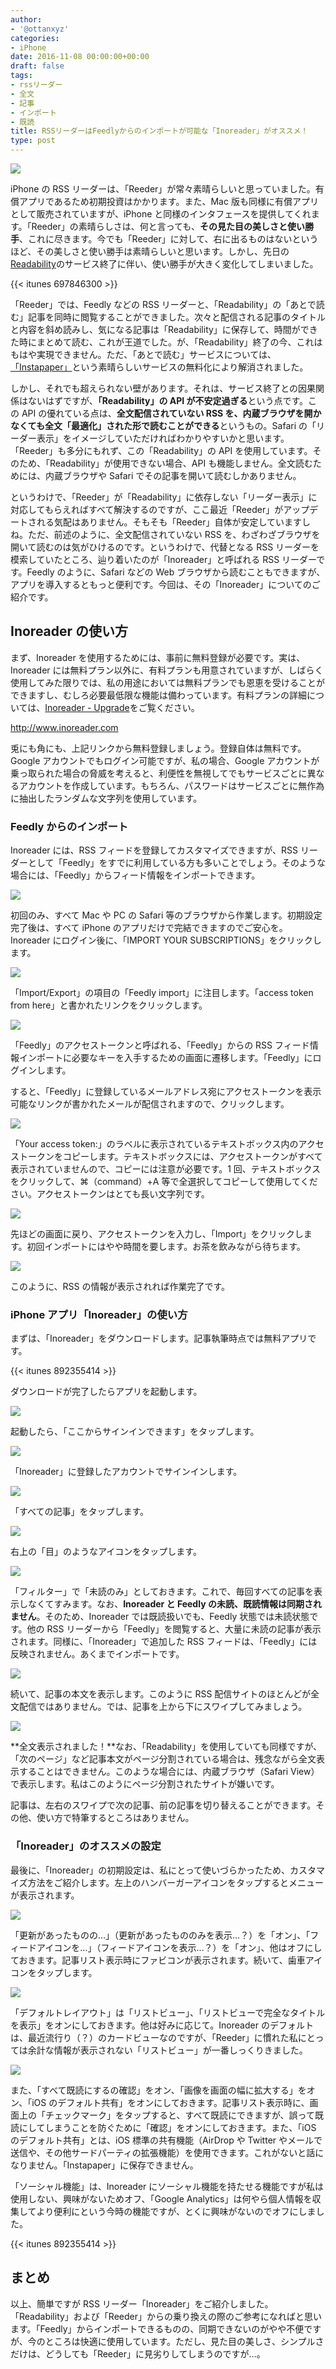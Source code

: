 ```yaml
---
author:
- '@ottanxyz'
categories:
- iPhone
date: 2016-11-08 00:00:00+00:00
draft: false
tags:
- rssリーダー
- 全文
- 記事
- インポート
- 既読
title: RSSリーダーはFeedlyからのインポートが可能な「Inoreader」がオススメ！
type: post
---
```


![](161108-5821c6ace8beb.jpg)

iPhone の RSS リーダーは、「Reeder」が常々素晴らしいと思っていました。有償アプリであるため初期投資はかかります。また、Mac 版も同様に有償アプリとして販売されていますが、iPhone と同様のインタフェースを提供してくれます。「Reeder」の素晴らしさは、何と言っても、**その見た目の美しさと使い勝手**、これに尽きます。今でも「Reeder」に対して、右に出るものはないというほど、その美しさと使い勝手は素晴らしいと思います。しかし、先日の[Readability](https://www.readability.com/)のサービス終了に伴い、使い勝手が大きく変化してしまいました。

{{< itunes 697846300 >}}

「Reeder」では、Feedly などの RSS リーダーと、「Readability」の「あとで読む」記事を同時に閲覧することができました。次々と配信される記事のタイトルと内容を斜め読みし、気になる記事は「Readability」に保存して、時間ができた時にまとめて読む、これが王道でした。が、「Readability」終了の今、これはもはや実現できません。ただ、「あとで読む」サービスについては、[「Instapaper」](/posts/2016/11/pocket-to-instapaper-5181/)という素晴らしいサービスの無料化により解消されました。

しかし、それでも超えられない壁があります。それは、サービス終了との因果関係はないはずですが、**「Readability」の API が不安定過ぎる**という点です。この API の優れている点は、**全文配信されていない RSS を、内蔵ブラウザを開かなくても全文「最適化」された形で読むことができる**というもの。Safari の「リーダー表示」をイメージしていただければわかりやすいかと思います。「Reeder」も多分にもれず、この「Readability」の API を使用しています。そのため、「Readability」が使用できない場合、API も機能しません。全文読むためには、内蔵ブラウザや Safari でその記事を開いて読むしかありません。

というわけで、「Reeder」が「Readability」に依存しない「リーダー表示」に対応してもらえればすべて解決するのですが、ここ最近「Reeder」がアップデートされる気配はありません。そもそも「Reeder」自体が安定していますしね。ただ、前述のように、全文配信されていない RSS を、わざわざブラウザを開いて読むのは気がひけるのです。というわけで、代替となる RSS リーダーを模索していたところ、辿り着いたのが「Inoreader」と呼ばれる RSS リーダーです。Feedly のように、Safari などの Web ブラウザから読むこともできますが、アプリを導入するともっと便利です。今回は、その「Inoreader」についてのご紹介です。

## Inoreader の使い方

まず、Inoreader を使用するためには、事前に無料登録が必要です。実は、Inoreader には無料プラン以外に、有料プランも用意されていますが、しばらく使用してみた限りでは、私の用途においては無料プランでも恩恵を受けることができますし、むしろ必要最低限な機能は備わっています。有料プランの詳細については、[Inoreader - Upgrade](http://www.inoreader.com/upgrade/feature/upgrade_badge)をご覧ください。

<http://www.inoreader.com>

兎にも角にも、上記リンクから無料登録しましょう。登録自体は無料です。Google アカウントでもログイン可能ですが、私の場合、Google アカウントが乗っ取られた場合の脅威を考えると、利便性を無視してでもサービスごとに異なるアカウントを作成しています。もちろん、パスワードはサービスごとに無作為に抽出したランダムな文字列を使用しています。

### Feedly からのインポート

Inoreader には、RSS フィードを登録してカスタマイズできますが、RSS リーダーとして「Feedly」をすでに利用している方も多いことでしょう。そのような場合には、「Feedly」からフィード情報をインポートできます。

![](161108-5821c6b3ca7df.png)

初回のみ、すべて Mac や PC の Safari 等のブラウザから作業します。初期設定完了後は、すべて iPhone のアプリだけで完結できますのでご安心を。Inoreader にログイン後に、「IMPORT YOUR SUBSCRIPTIONS」をクリックします。

![](161108-5821c6ccb9f86.png)

「Import/Export」の項目の「Feedly import」に注目します。「access token from here」と書かれたリンクをクリックします。

![](161108-5821c6ba5af0c.png)

「Feedly」のアクセストークンと呼ばれる、「Feedly」からの RSS フィード情報インポートに必要なキーを入手するための画面に遷移します。「Feedly」にログインします。

すると、「Feedly」に登録しているメールアドレス宛にアクセストークンを表示可能なリンクが書かれたメールが配信されますので、クリックします。

![](161108-5821c6c664803.png)

「Your access token:」のラベルに表示されているテキストボックス内のアクセストークンをコピーします。テキストボックスには、アクセストークンがすべて表示されていませんので、コピーには注意が必要です。1 回、テキストボックスをクリックして、⌘（command）+A 等で全選択してコピーして使用してください。アクセストークンはとても長い文字列です。

![](161108-5821c6ccb9f86.png)

先ほどの画面に戻り、アクセストークンを入力し、「Import」をクリックします。初回インポートにはやや時間を要します。お茶を飲みながら待ちます。

![](161108-5821c6d3206c8.png)

このように、RSS の情報が表示されれば作業完了です。

### iPhone アプリ「Inoreader」の使い方

まずは、「Inoreader」をダウンロードします。記事執筆時点では無料アプリです。

{{< itunes 892355414 >}}

ダウンロードが完了したらアプリを起動します。

![](161108-5821c6d8cd4ad.png)

起動したら、「ここからサインインできます」をタップします。

![](161108-5821c6ddb1b81.png)

「Inoreader」に登録したアカウントでサインインします。

![](161108-5821c6e55c0cb.png)

「すべての記事」をタップします。

![](161108-5821c6ec08d19.png)

右上の「目」のようなアイコンをタップします。

![](161108-5821ce0a86961.png)

「フィルター」で「未読のみ」としておきます。これで、毎回すべての記事を表示しなくてすみます。なお、**Inoreader と Feedly の未読、既読情報は同期されません**。そのため、Inoreader では既読扱いでも、Feedly 状態では未読状態です。他の RSS リーダーから「Feedly」を閲覧すると、大量に未読の記事が表示されます。同様に、「Inoreader」で追加した RSS フィードは、「Feedly」には反映されません。あくまでインポートです。

![](161108-5821c702e97fe.png)

続いて、記事の本文を表示します。このように RSS 配信サイトのほとんどが全文配信ではありません。では、記事を上から下にスワイプしてみましょう。

![](161108-5821c7084e7ca.png)

**全文表示されました！**なお、「Readability」を使用していても同様ですが、「次のページ」など記事本文がページ分割されている場合は、残念ながら全文表示することはできません。このような場合には、内蔵ブラウザ（Safari View）で表示します。私はこのようにページ分割されたサイトが嫌いです。

記事は、左右のスワイプで次の記事、前の記事を切り替えることができます。その他、使い方で特筆するところはありません。

### 「Inoreader」のオススメの設定

最後に、「Inoreader」の初期設定は、私にとって使いづらかったため、カスタマイズ方法をご紹介します。左上のハンバーガーアイコンをタップするとメニューが表示されます。

![](161108-5821c70e16d74.png)

「更新があったものの…」（更新があったもののみを表示…？）を「オン」、「フィードアイコンを…」（フィードアイコンを表示…？）を「オン」、他はオフにしておきます。記事リスト表示時にファビコンが表示されます。続いて、歯車アイコンをタップします。

![](161108-5821c71475d52.png)

「デフォルトレイアウト」は「リストビュー」、「リストビューで完全なタイトルを表示」をオンにしておきます。他は好みに応じて。Inoreader のデフォルトは、最近流行り（？）のカードビューなのですが、「Reeder」に慣れた私にとっては余計な情報が表示されない「リストビュー」が一番しっくりきました。

![](161108-5821c71a2d185.png)

また、「すべて既読にするの確認」をオン、「画像を画面の幅に拡大する」をオン、「iOS のデフォルト共有」をオンにしておきます。記事リスト表示時に、画面上の「チェックマーク」をタップすると、すべて既読にできますが、誤って既読にしてしまうことを防ぐために「確認」をオンにしておきます。また、「iOS のデフォルト共有」とは、iOS 標準の共有機能（AirDrop や Twitter やメールで送信や、その他サードパーティの拡張機能）を使用できます。これがないと話になりません。「Instapaper」に保存できません。

「ソーシャル機能」は、Inoreader にソーシャル機能を持たせる機能ですが私は使用しない、興味がないためオフ、「Google Analytics」は何やら個人情報を収集してより便利にという今時の機能ですが、とくに興味がないのでオフにしました。

{{< itunes 892355414 >}}

## まとめ

以上、簡単ですが RSS リーダー「Inoreader」をご紹介しました。「Readability」および「Reeder」からの乗り換えの際のご参考になればと思います。「Feedly」からインポートできるものの、同期できないのがやや不便ですが、今のところは快適に使用しています。ただし、見た目の美しさ、シンプルさだけは、どうしても「Reeder」に見劣りしてしまうのですが…。
